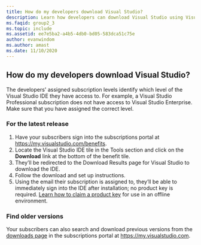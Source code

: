 ```yaml
---
title: How do my developers download Visual Studio?
description: Learn how developers can download Visual Studio using Visual Studio subscriptions
ms.faqid: group2_3
ms.topic: include
ms.assetid: ee7e5ba2-a4b5-4db0-bd05-583dca51c75e
author: evanwindom
ms.author: amast
ms.date: 11/10/2020
---
```


## How do my developers download Visual Studio?
The developers' assigned subscription levels identify which level of the Visual Studio IDE they have access to. For example, a Visual Studio Professional subscription does not have access to Visual Studio Enterprise. Make sure that you have assigned the correct level. 

### For the latest release
1.	Have your subscribers sign into the subscriptions portal at <https://my.visualstudio.com/benefits>. 
0.	Locate the Visual Studio IDE tile in the Tools section and click on the **Download** link at the bottom of the benefit tile. 
0.	They’ll be redirected to the Download Results page for Visual Studio to download the IDE. 
0.	Follow the download and set up instructions.
0.	Using the email their subscription is assigned to, they’ll be able to immediately sign into the IDE after installation; no product key is required. [Learn how to claim a product key](https://docs.microsoft.com/visualstudio/subscriptions/find-keys) for use in an offline environment.

### Find older versions
Your subscribers can also search and download previous versions from the [downloads page](https://my.visualstudio.com/downloads) in the subscriptions portal at <https://my.visualstudio.com>.

